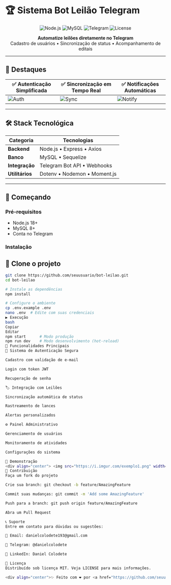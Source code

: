 # 🏆 Sistema Bot Leilão Telegram

<p align="center">
  <img src="https://img.shields.io/badge/Node.js-43853D?style=for-the-badge&logo=node.js&logoColor=white" alt="Node.js">
  <img src="https://img.shields.io/badge/MySQL-005C84?style=for-the-badge&logo=mysql&logoColor=white" alt="MySQL">
  <img src="https://img.shields.io/badge/Telegram-2CA5E0?style=for-the-badge&logo=telegram&logoColor=white" alt="Telegram">
  <img src="https://img.shields.io/github/license/seuusuario/bot-leilao?color=blue" alt="License">
</p>

<p align="center">
  <strong>Automatize leilões diretamente no Telegram</strong><br>
  Cadastro de usuários • Sincronização de status • Acompanhamento de editais
</p>

---

## 🌟 Destaques

<div align="center">

| ✅ Autenticação Simplificada | ✅ Sincronização em Tempo Real | ✅ Notificações Automáticas |
|-----------------------------|-------------------------------|----------------------------|
| ![Auth](https://via.placeholder.com/150x100/2CA5E0/FFFFFF?text=Login) | ![Sync](https://via.placeholder.com/150x100/43853D/FFFFFF?text=Sync) | ![Notify](https://via.placeholder.com/150x100/005C84/FFFFFF?text=Alert) |

</div>

---

## 🛠️ Stack Tecnológica

<div align="center">

| Categoria       | Tecnologias                                    |
|-----------------|------------------------------------------------|
| **Backend**     | Node.js • Express • Axios                      |
| **Banco**       | MySQL • Sequelize                              |
| **Integração**  | Telegram Bot API • Webhooks                    |
| **Utilitários** | Dotenv • Nodemon • Moment.js                   |

</div>

---

## 🚀 Começando

### **Pré-requisitos**
- Node.js 18+
- MySQL 8+
- Conta no Telegram

### **Instalação**
## 🚀 Clone o projeto

```bash
git clone https://github.com/seuusuario/bot-leilao.git
cd bot-leilao

# Instale as dependências
npm install

# Configure o ambiente
cp .env.example .env
nano .env  # Edite com suas credenciais
▶️ Execução
bash
Copiar
Editar
npm start      # Modo produção
npm run dev    # Modo desenvolvimento (hot-reload)
🎯 Funcionalidades Principais
🔐 Sistema de Autenticação Segura

Cadastro com validação de e-mail

Login com token JWT

Recuperação de senha

🏷️ Integração com Leilões

Sincronização automática de status

Rastreamento de lances

Alertas personalizados

⚙️ Painel Administrativo

Gerenciamento de usuários

Monitoramento de atividades

Configurações do sistema

📸 Demonstração
<div align="center"> <img src="https://i.imgur.com/exemplo1.png" width="30%" alt="Tela de Login"> <img src="https://i.imgur.com/exemplo2.png" width="30%" alt="Painel"> <img src="https://i.imgur.com/exemplo3.png" width="30%" alt="Notificações"> </div>
🤝 Contribuição
Faça um fork do projeto

Crie sua branch: git checkout -b feature/AmazingFeature

Commit suas mudanças: git commit -m 'Add some AmazingFeature'

Push para a branch: git push origin feature/AmazingFeature

Abra um Pull Request

📞 Suporte
Entre em contato para dúvidas ou sugestões:

📧 Email: danielcolodete193@gmail.com

📱 Telegram: @danielcolodete

💼 LinkedIn: Daniel Colodete

📜 Licença
Distribuído sob licença MIT. Veja LICENSE para mais informações.

<div align="center">✨ Feito com ❤️ por <a href="https://github.com/seuusuario">Daniel Colodete</a> ✨</div> ```
